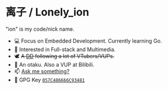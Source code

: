 # 离子 / Lonely_ion

"ion" is my code/nick name.

+ 💻 Focus on Embedded Development. Currently learning Go.
+ 🎨 Interested in Full-stack and Multimedia.
+ 🕊 <s>A [DD](https://zh.moegirl.org.cn/index.php?title=DD%E5%85%9A) following a lot of VTubers/VUPs.</s>
+ 🏡 An otaku. Also a VUP at Bilibili.
+ 📫 [Ask me something?](https://candy.vupgo.com/7564991)
+ 🔑 GPG Key [`057C486666C93481`](https://keybase.io/lonely_ion/pgp_keys.asc)
